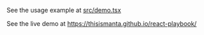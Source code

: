 See the usage example at [src/demo.tsx](./src/demo.tsx)

See the live demo at https://thisismanta.github.io/react-playbook/